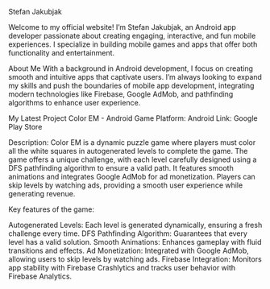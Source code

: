 Stefan Jakubjak

Welcome to my official website! I’m Stefan Jakubjak, an Android app developer passionate about creating engaging, interactive, and fun mobile experiences. I specialize in building mobile games and apps that offer both functionality and entertainment.

About Me
With a background in Android development, I focus on creating smooth and intuitive apps that captivate users. I’m always looking to expand my skills and push the boundaries of mobile app development, integrating modern technologies like Firebase, Google AdMob, and pathfinding algorithms to enhance user experience.

My Latest Project
Color EM - Android Game
Platform: Android
Link: Google Play Store

Description:
Color EM is a dynamic puzzle game where players must color all the white squares in autogenerated levels to complete the game. The game offers a unique challenge, with each level carefully designed using a DFS pathfinding algorithm to ensure a valid path. It features smooth animations and integrates Google AdMob for ad monetization. Players can skip levels by watching ads, providing a smooth user experience while generating revenue.

Key features of the game:

Autogenerated Levels: Each level is generated dynamically, ensuring a fresh challenge every time.
DFS Pathfinding Algorithm: Guarantees that every level has a valid solution.
Smooth Animations: Enhances gameplay with fluid transitions and effects.
Ad Monetization: Integrated with Google AdMob, allowing users to skip levels by watching ads.
Firebase Integration: Monitors app stability with Firebase Crashlytics and tracks user behavior with Firebase Analytics.
